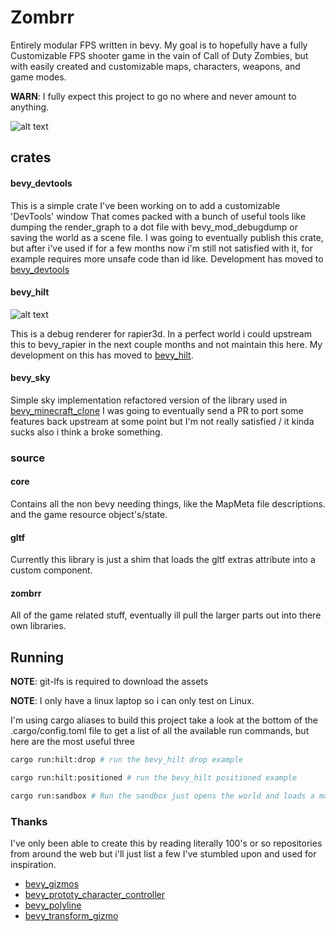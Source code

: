 # Zombrr

  Entirely modular FPS written in bevy. My goal is to hopefully have a fully
Customizable FPS shooter game in the vain of Call of Duty Zombies, but with easily
created and customizable maps, characters, weapons, and game modes.

**WARN**: I fully expect this project to go no where and never amount to anything.

![alt text](./resources/github/Sandbox.png)

## crates

#### bevy_devtools

This is a simple crate I've been working on to add a customizable 'DevTools' window
That comes packed with a bunch of useful tools like dumping the render_graph to a dot file with bevy_mod_debugdump or saving the world as a scene file. I was going to eventually publish this crate, but after i've used if for a few months now i'm still not satisfied with it, for example requires more unsafe code than id like.
Development has moved to [bevy_devtools](https://github.com/Bytebuddha/bevy_devtools)

#### bevy_hilt

![alt text](./resources/github/hilt.png)

This is a debug renderer for rapier3d. In a perfect world i could upstream this to
bevy_rapier in the next couple months and not maintain this here. My development on this has moved to [bevy_hilt](https://github.com/Bytebuddha/bevy_hilt).

#### bevy_sky

Simple sky implementation refactored version of the library used in [bevy_minecraft_clone](https://github.com/hypercubed-music/bevy_minecraft_clone)
I was going to eventually send a PR to port some features back upstream at some point
but I'm not really satisfied / it kinda sucks also i think a broke something.

### source

#### core

Contains all the non bevy needing things, like the MapMeta file descriptions. and the game resource object's/state.

#### gltf

Currently this library is just a shim that loads the gltf extras attribute into a custom component.

#### zombrr

All of the game related stuff, eventually ill pull the larger parts out into there own libraries.

## Running

**NOTE**: git-lfs is required to download the assets

**NOTE**: I only have a linux laptop so i can only test on Linux.

I'm using cargo aliases to build this project take a look at the bottom of the .cargo/config.toml file to get a list of all the available run commands, but here are the most useful three

```sh
cargo run:hilt:drop # run the bevy_hilt drop example
```

```sh
cargo run:hilt:positioned # run the bevy_hilt positioned example
```

```sh
cargo run:sandbox # Run the sandbox just opens the world and loads a map currently
```

### Thanks

I've only been able to create this by reading literally 100's or so repositories from around the web but i'll just list a few I've stumbled upon and used for inspiration.

-   [bevy_gizmos](https://github.com/lassade/bevy_gizmos)
-   [bevy_prototy_character_controller](https://github.com/superdump/bevy_prototype_character_controller)
-   [bevy_polyline](https://github.com/ForesightMiningSoftwareCorporation/bevy_polyline)
-   [bevy_transform_gizmo](https://github.com/ForesightMiningSoftwareCorporation/bevy_transform_gizmo)
